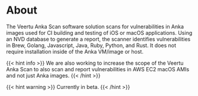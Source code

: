 ---
---

# About
The Veertu Anka Scan software solution scans for vulnerabilities in Anka images used for CI building and testing of iOS or macOS applications. Using an NVD database to generate a report, the scanner identifies vulnerabilities in Brew, Golang, Javascript, Java, Ruby, Python, and Rust. It does not require installation inside of the Anka VM/image or host.

{{< hint info >}}
We are also working to increase the scope of the Veertu Anka Scan to also scan and report vulnerabilities in AWS EC2 macOS AMIs and not just Anka images.
{{< /hint >}}

{{< hint warning >}}
Currently in beta.
{{< /hint >}}
